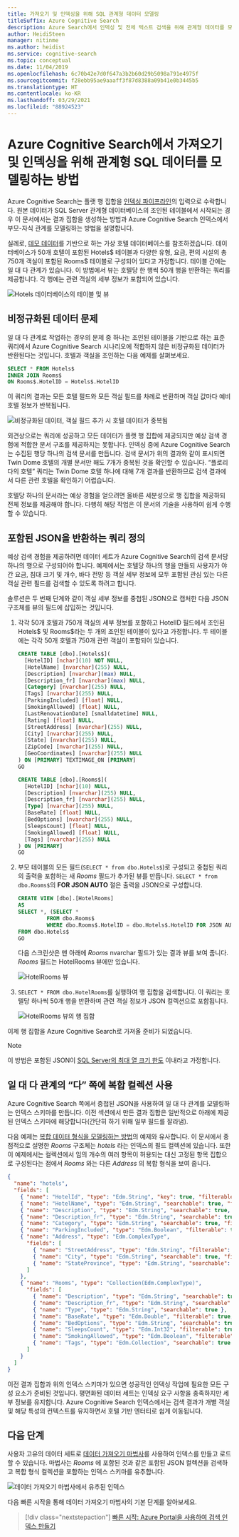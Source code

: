 ```yaml
---
title: 가져오기 및 인덱싱을 위해 SQL 관계형 데이터 모델링
titleSuffix: Azure Cognitive Search
description: Azure Search에서 인덱싱 및 전체 텍스트 검색을 위해 관계형 데이터를 모델링하고 플랫 결과 집합으로 비정규화하는 방법을 알아봅니다.
author: HeidiSteen
manager: nitinme
ms.author: heidist
ms.service: cognitive-search
ms.topic: conceptual
ms.date: 11/04/2019
ms.openlocfilehash: 6c70b42e7d0f647a3b2b60d29b5098a791e4975f
ms.sourcegitcommit: f28ebb95ae9aaaff3f87d8388a09b41e0b3445b5
ms.translationtype: HT
ms.contentlocale: ko-KR
ms.lasthandoff: 03/29/2021
ms.locfileid: "88924523"
---
```

# <a name="how-to-model-relational-sql-data-for-import-and-indexing-in-azure-cognitive-search"></a>Azure Cognitive Search에서 가져오기 및 인덱싱을 위해 관계형 SQL 데이터를 모델링하는 방법

Azure Cognitive Search는 플랫 행 집합을 [인덱싱 파이프라인](search-what-is-an-index.md)의 입력으로 수락합니다. 원본 데이터가 SQL Server 관계형 데이터베이스의 조인된 테이블에서 시작되는 경우 이 문서에서는 결과 집합을 생성하는 방법과 Azure Cognitive Search 인덱스에서 부모-자식 관계를 모델링하는 방법을 설명합니다.

실례로, [데모 데이터](https://github.com/Azure-Samples/azure-search-sample-data/tree/master/hotels)를 기반으로 하는 가상 호텔 데이터베이스를 참조하겠습니다. 데이터베이스가 50개 호텔이 포함된 Hotels$ 테이블과 다양한 유형, 요금, 편의 시설의 총 750개 객실이 포함된 Rooms$ 테이블로 구성되어 있다고 가정합니다. 테이블 간에는 일 대 다 관계가 있습니다. 이 방법에서 뷰는 호텔당 한 행씩 50개 행을 반환하는 쿼리를 제공합니다. 각 행에는 관련 객실의 세부 정보가 포함되어 있습니다.

   ![Hotels 데이터베이스의 테이블 및 뷰](media/index-sql-relational-data/hotels-database-tables-view.png "Hotels 데이터베이스의 테이블 및 뷰")


## <a name="the-problem-of-denormalized-data"></a>비정규화된 데이터 문제

일 대 다 관계로 작업하는 경우의 문제 중 하나는 조인된 테이블을 기반으로 하는 표준 쿼리에서 Azure Cognitive Search 시나리오에 적합하지 않은 비정규화된 데이터가 반환된다는 것입니다. 호텔과 객실을 조인하는 다음 예제를 살펴보세요.

```sql
SELECT * FROM Hotels$
INNER JOIN Rooms$
ON Rooms$.HotelID = Hotels$.HotelID
```
이 쿼리의 결과는 모든 호텔 필드와 모든 객실 필드를 차례로 반환하며 객실 값마다 예비 호텔 정보가 반복됩니다.

   ![비정규화된 데이터, 객실 필드 추가 시 호텔 데이터가 중복됨](media/index-sql-relational-data/denormalize-data-query.png "비정규화된 데이터, 객실 필드 추가 시 호텔 데이터가 중복됨")


외견상으로는 쿼리에 성공하고 모든 데이터가 플랫 행 집합에 제공되지만 예상 검색 경험에 적합한 문서 구조를 제공하지는 못합니다. 인덱싱 중에 Azure Cognitive Search는 수집된 행당 하나의 검색 문서를 만듭니다. 검색 문서가 위의 결과와 같이 표시되면 Twin Dome 호텔의 개별 문서만 해도 7개가 중복된 것을 확인할 수 있습니다. “플로리다의 호텔” 쿼리는 Twin Dome 호텔 하나에 대해 7개 결과를 반환하므로 검색 결과에서 다른 관련 호텔을 확인하기 어렵습니다.

호텔당 하나의 문서라는 예상 경험을 얻으려면 올바른 세분성으로 행 집합을 제공하되 전체 정보를 제공해야 합니다. 다행히 해당 작업은 이 문서의 기술을 사용하여 쉽게 수행할 수 있습니다.

## <a name="define-a-query-that-returns-embedded-json"></a>포함된 JSON을 반환하는 쿼리 정의

예상 검색 경험을 제공하려면 데이터 세트가 Azure Cognitive Search의 검색 문서당 하나의 행으로 구성되어야 합니다. 예제에서는 호텔당 하나의 행을 만들되 사용자가 야간 요금, 침대 크기 및 개수, 바다 전망 등 객실 세부 정보에 모두 포함된 관심 있는 다른 객실 관련 필드를 검색할 수 있도록 하려고 합니다.

솔루션은 두 번째 단계와 같이 객실 세부 정보를 중첩된 JSON으로 캡처한 다음 JSON 구조체를 뷰의 필드에 삽입하는 것입니다. 

1. 각각 50개 호텔과 750개 객실의 세부 정보를 포함하고 HotelID 필드에서 조인된 Hotels$ 및 Rooms$라는 두 개의 조인된 테이블이 있다고 가정합니다. 두 테이블에는 각각 50개 호텔과 750개 관련 객실이 포함되어 있습니다.

    ```sql
    CREATE TABLE [dbo].[Hotels$](
      [HotelID] [nchar](10) NOT NULL,
      [HotelName] [nvarchar](255) NULL,
      [Description] [nvarchar](max) NULL,
      [Description_fr] [nvarchar](max) NULL,
      [Category] [nvarchar](255) NULL,
      [Tags] [nvarchar](255) NULL,
      [ParkingIncluded] [float] NULL,
      [SmokingAllowed] [float] NULL,
      [LastRenovationDate] [smalldatetime] NULL,
      [Rating] [float] NULL,
      [StreetAddress] [nvarchar](255) NULL,
      [City] [nvarchar](255) NULL,
      [State] [nvarchar](255) NULL,
      [ZipCode] [nvarchar](255) NULL,
      [GeoCoordinates] [nvarchar](255) NULL
    ) ON [PRIMARY] TEXTIMAGE_ON [PRIMARY]
    GO

    CREATE TABLE [dbo].[Rooms$](
      [HotelID] [nchar](10) NULL,
      [Description] [nvarchar](255) NULL,
      [Description_fr] [nvarchar](255) NULL,
      [Type] [nvarchar](255) NULL,
      [BaseRate] [float] NULL,
      [BedOptions] [nvarchar](255) NULL,
      [SleepsCount] [float] NULL,
      [SmokingAllowed] [float] NULL,
      [Tags] [nvarchar](255) NULL
    ) ON [PRIMARY]
    GO
    ```

2. 부모 테이블의 모든 필드(`SELECT * from dbo.Hotels$`)로 구성되고 중첩된 쿼리의 출력을 포함하는 새 *Rooms* 필드가 추가된 뷰를 만듭니다. `SELECT * from dbo.Rooms$`의 **FOR JSON AUTO** 절은 출력을 JSON으로 구성합니다. 

     ```sql
   CREATE VIEW [dbo].[HotelRooms]
   AS
   SELECT *, (SELECT *
              FROM dbo.Rooms$
              WHERE dbo.Rooms$.HotelID = dbo.Hotels$.HotelID FOR JSON AUTO) AS Rooms
   FROM dbo.Hotels$
   GO
   ```

   다음 스크린샷은 맨 아래에 *Rooms* nvarchar 필드가 있는 결과 뷰를 보여 줍니다. *Rooms* 필드는 HotelRooms 뷰에만 있습니다.

   ![HotelRooms 뷰](media/index-sql-relational-data/hotelsrooms-view.png "HoteRooms 뷰")

1. `SELECT * FROM dbo.HotelRooms`를 실행하여 행 집합을 검색합니다. 이 쿼리는 호텔당 하나씩 50개 행을 반환하며 관련 객실 정보가 JSON 컬렉션으로 포함됩니다. 

   ![HotelRooms 뷰의 행 집합](media/index-sql-relational-data/hotelrooms-rowset.png "HotelRooms 뷰의 행 집합")

이제 행 집합을 Azure Cognitive Search로 가져올 준비가 되었습니다.

> [!NOTE]
> 이 방법은 포함된 JSON이 [SQL Server의 최대 열 크기 한도](/sql/sql-server/maximum-capacity-specifications-for-sql-server) 이내라고 가정합니다. 

 ## <a name="use-a-complex-collection-for-the-many-side-of-a-one-to-many-relationship"></a>일 대 다 관계의 “다” 쪽에 복합 컬렉션 사용

Azure Cognitive Search 쪽에서 중첩된 JSON을 사용하여 일 대 다 관계를 모델링하는 인덱스 스키마를 만듭니다. 이전 섹션에서 만든 결과 집합은 일반적으로 아래에 제공된 인덱스 스키마에 해당합니다(간단히 하기 위해 일부 필드를 잘라냄).

다음 예제는 [복합 데이터 형식을 모델링하는 방법](search-howto-complex-data-types.md#creating-complex-fields)의 예제와 유사합니다. 이 문서에서 중점적으로 설명한 *Rooms* 구조체는 *hotels* 라는 인덱스의 필드 컬렉션에 있습니다. 또한 이 예제에서는 컬렉션에서 임의 개수의 여러 항목이 허용되는 대신 고정된 항목 집합으로 구성된다는 점에서 *Rooms* 와는 다른 *Address* 의 복합 형식을 보여 줍니다.

```json
{
  "name": "hotels",
  "fields": [
    { "name": "HotelId", "type": "Edm.String", "key": true, "filterable": true },
    { "name": "HotelName", "type": "Edm.String", "searchable": true, "filterable": false },
    { "name": "Description", "type": "Edm.String", "searchable": true, "analyzer": "en.lucene" },
    { "name": "Description_fr", "type": "Edm.String", "searchable": true, "analyzer": "fr.lucene" },
    { "name": "Category", "type": "Edm.String", "searchable": true, "filterable": false },
    { "name": "ParkingIncluded", "type": "Edm.Boolean", "filterable": true, "facetable": true },
    { "name": "Address", "type": "Edm.ComplexType",
      "fields": [
        { "name": "StreetAddress", "type": "Edm.String", "filterable": false, "sortable": false, "facetable": false, "searchable": true },
        { "name": "City", "type": "Edm.String", "searchable": true, "filterable": true, "sortable": true, "facetable": true },
        { "name": "StateProvince", "type": "Edm.String", "searchable": true, "filterable": true, "sortable": true, "facetable": true }
      ]
    },
    { "name": "Rooms", "type": "Collection(Edm.ComplexType)",
      "fields": [
        { "name": "Description", "type": "Edm.String", "searchable": true, "analyzer": "en.lucene" },
        { "name": "Description_fr", "type": "Edm.String", "searchable": true, "analyzer": "fr.lucene" },
        { "name": "Type", "type": "Edm.String", "searchable": true },
        { "name": "BaseRate", "type": "Edm.Double", "filterable": true, "facetable": true },
        { "name": "BedOptions", "type": "Edm.String", "searchable": true, "filterable": true, "facetable": true },
        { "name": "SleepsCount", "type": "Edm.Int32", "filterable": true, "facetable": true },
        { "name": "SmokingAllowed", "type": "Edm.Boolean", "filterable": true, "facetable": true },
        { "name": "Tags", "type": "Edm.Collection", "searchable": true }
      ]
    }
  ]
}
```

이전 결과 집합과 위의 인덱스 스키마가 있으면 성공적인 인덱싱 작업에 필요한 모든 구성 요소가 준비된 것입니다. 평면화된 데이터 세트는 인덱싱 요구 사항을 충족하지만 세부 정보를 유지합니다. Azure Cognitive Search 인덱스에서는 검색 결과가 개별 객실 및 해당 특성의 컨텍스트를 유지하면서 호텔 기반 엔터티로 쉽게 이동됩니다.

## <a name="next-steps"></a>다음 단계

사용자 고유의 데이터 세트로 [데이터 가져오기 마법사](search-import-data-portal.md)를 사용하여 인덱스를 만들고 로드할 수 있습니다. 마법사는 *Rooms* 에 포함된 것과 같은 포함된 JSON 컬렉션을 검색하고 복합 형식 컬렉션을 포함하는 인덱스 스키마를 유추합니다. 

  ![데이터 가져오기 마법사에서 유추된 인덱스](media/index-sql-relational-data/search-index-rooms-complex-collection.png "데이터 가져오기 마법사에서 유추된 인덱스")

다음 빠른 시작을 통해 데이터 가져오기 마법사의 기본 단계를 알아보세요.

> [!div class="nextstepaction"]
> [빠른 시작: Azure Portal을 사용하여 검색 인덱스 만들기](search-get-started-portal.md)